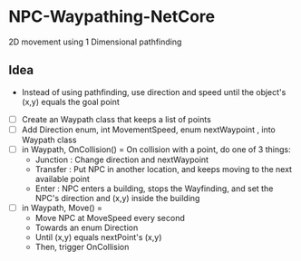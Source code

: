 # NPC-Waypathing-NetCore
 2D movement using 1 Dimensional pathfinding

## Idea
- Instead of using pathfinding, use direction and speed until the object's (x,y) equals the goal point
- [ ] Create an Waypath class that keeps a list of points
- [ ] Add Direction enum, int MovementSpeed, enum nextWaypoint <vector2>, into Waypath class
- [ ] in Waypath, OnCollision() = On collision with a point, do one of 3 things:
    - Junction : Change direction and nextWaypoint
    - Transfer : Put NPC in another location, and keeps moving to the next available point
    - Enter    : NPC enters a building, stops the Wayfinding, and set the NPC's
                 direction and (x,y) inside the building
- [ ] in Waypath, Move() =
    - Move NPC at MoveSpeed every second
    - Towards an enum Direction
    - Until (x,y) equals nextPoint's (x,y)
    - Then, trigger OnCollision
